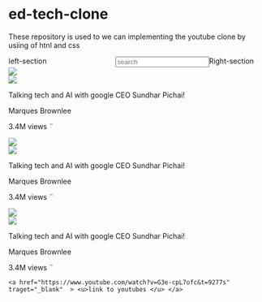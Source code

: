 # ed-tech-clone
These repository is used to we can implementing  the youtube clone by usiing of htnl and css 
<!DOCTYPE html>
<html lang="en">
<head>
    <link rel="preconnect" href="https://fonts.googleapis.com">
    <link rel="preconnect" href="https://fonts.gstatic.com" crossorigin>
    <link href="https://fonts.googleapis.com/css2?family=Roboto:wght@400;500;700&display=swap" rel="stylesheet">
    <title> youtube clone</title>
    <link rel="stylesheet" href='./html-css-source/video.css'> 
    

</head>
<body>
    <div class="header" style="
        display: flex;
        flex-direction: row;
        justify-content: space-between;
        ">
        <div class="left-section" style="
        width: 250px;"> 
           left-section
        </div>
        <div class="middle-section" style="
        flex: 1;
        margin-left: 30px;
        margin-right: 30pxS;">
            <input rel="stylesheet" type="text"
            placeholder="search">  </div>
        <div class="right-section"
        style=" width: 150px;"> Right-section </div>
    </div>
    <div class="youtube-video"> 
        <div class="thumbnail-pic"> 
            <img class="thumbnail" rel="stylesheet" src="download (1).jfif">
        </div>
        <div class="video-info-allign" >
            <div class=" profile-allign"> 
                <img class="profile-picture" rel="stylesheet" src="download4.png">
            </div>
            <div class="video-info">
                        <p class="thumbnail-about"> Talking  tech and AI with google CEO Sundhar Pichai!
                        </p> 
                        <p class=" thumbnail-author"> Marques Brownlee </p>
                        <p class=" thumbnail-stats">  3.4M views &#168 </p>
            </div>
        </div>
    </div>
    <div class="youtube-video"> 
        <div class="thumbnail-pic"> 
            <img class="thumbnail" rel="stylesheet" src="download3.png">
        </div>
        <div class="video-info-allign" >
            <div class=" profile-allign"> 
                <img class="profile-picture" rel="stylesheet" src="download4.png">
            </div>
            <div class="video-info">
                        <p class="thumbnail-about"> Talking  tech and AI with google CEO Sundhar Pichai!
                        </p> 
                        <p class=" thumbnail-author"> Marques Brownlee </p>
                        <p class=" thumbnail-stats">  3.4M views &#168 </p>
            </div>
        </div>
    </div>
    <div class="youtube-video"> 
        <div class="thumbnail-pic"> 
            <img class="thumbnail" rel="stylesheet" src="download4.png">
        </div>
        <div class="video-info-allign" >
            <div class=" profile-allign"> 
                <img class="profile-picture" rel="stylesheet" src="download4.png">
            </div>
            <div class="video-info">
                        <p class="thumbnail-about"> Talking  tech and AI with google CEO Sundhar Pichai!
                        </p> 
                        <p class=" thumbnail-author"> Marques Brownlee </p>
                        <p class=" thumbnail-stats">  3.4M views &#168 </p>
            </div>
        </div>
    </div>
    
    
    
    <a href="https://www.youtube.com/watch?v=G3e-cpL7ofc&t=9277s" traget="_blank"  > <u>link to youtubes </u> </a>
</body>
</html>
